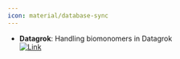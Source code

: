 ```yaml
---
icon: material/database-sync
---
```


- **Datagrok**: Handling biomonomers in Datagrok  
	[![Link](https://img.shields.io/badge/Link-online-brightgreen?style=for-the-badge&logo=cachet&logoColor=65FF8F)](https://datagrok.ai/help/datagrok/solutions/domains/bio/#manage-monomer-libraries) 
